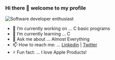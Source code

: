 ### Hi there 👋 welcome to my profile


<!-- <img src="https://www.freepik.com/free-photo/rear-view-programmer-working-all-night-long_5698334.htm#page=1&query=Coding&position=13"> -->
<!-- <img src="/images/612.jpg" > --> 
![Software developer enthusiast](https://pbs.twimg.com/profile_banners/1312192040235606018/1612728463/1500x500)

- 🔭 I’m currently working on ... C basic programs
- 🌱 I’m currently learning ... C
- 💬 Ask me about ... Almost Everything
- 📫 How to reach me: ... [Linkedin](https://www.linkedin.com/in/miguel-pacheco-5229131b5/) | [Twitter](https://twitter.com/miguelpacheco_)
- ⚡ Fun fact: ... I love Apple Products!
